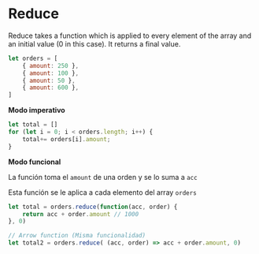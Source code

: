 # Reduce

Reduce takes a function which is applied to every element of the array
and an initial value (0 in this case). It returns a final value.

```js
let orders = [
    { amount: 250 },
    { amount: 100 },
    { amount: 50 },
    { amount: 600 },
]
```

**Modo imperativo**
```js
let total = []
for (let i = 0; i < orders.length; i++) {
    total+= orders[i].amount;
}
```

**Modo funcional**

La función toma el `amount` de una orden y se lo suma a `acc`

Esta función se le aplica a cada elemento del array `orders`

```js
let total = orders.reduce(function(acc, order) {
    return acc + order.amount // 1000
}, 0)

// Arrow function (Misma funcionalidad)
let total2 = orders.reduce( (acc, order) => acc + order.amount, 0)
```

